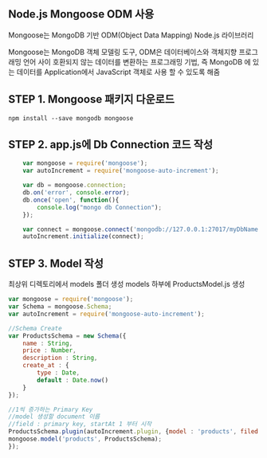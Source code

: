 ## **Node.js Mongoose ODM 사용**

Mongoose는 MongoDB 기반 ODM(Object Data Mapping) Node.js 라이브러리

Mongoose는 MongoDB 객체 모델링 도구, ODM은 데이터베이스와 객체지향 프로그래밍 언어 사이 호환되지 않는 데이터를 변환하는 프로그래밍 기법, 즉 MongoDB 에 있는 데이터를 Application에서 JavaScript 객체로 사용 할 수 있도록 해줌

## STEP 1. Mongoose 패키지 다운로드

    npm install --save mongodb mongoose

## STEP 2. app.js에 Db Connection 코드 작성

```javascript
    var mongoose = require('mongoose');
    var autoIncrement = require('mongoose-auto-increment');

    var db = mongoose.connection;
    db.on('error', console.error);
    db.once('open', function(){
        console.log("mongo db Connection");
    });

    var connect = mongoose.connect('mongodb://127.0.0.1:27017/myDbName', { useMongoClient: true });
    autoIncrement.initialize(connect);
```

## STEP 3. Model 작성

최상위 디렉토리에서 models 폴더 생성
models 하부에 ProductsModel.js 생성

```javascript
var mongoose = require('mongoose');
var Schema = mongoose.Schema;
var autoIncrement = require('mongoose-auto-increment');

//Schema Create
var ProductsSchema = new Schema({
    name : String,
    price : Number,
    description : String,
    create_at : {
        type : Date,
        default : Date.now()
    }
});

//1씩 증가하는 Primary Key
//model 생성할 document 이름
//field : primary key, startAt 1 부터 시작
ProductsSchema.plugin(autoIncrement.plugin, {model : 'products', filed : 'id', startAt : 1});
mongoose.model('products', ProductsSchema);
});
```
